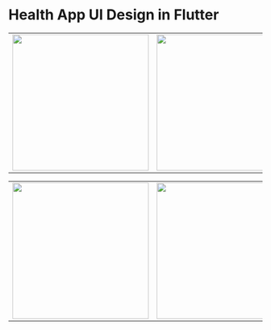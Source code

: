 # Health App UI Design in Flutter

<table>
  <tr>
    <td><img src="https://user-images.githubusercontent.com/38591396/226093045-939f6f4c-9639-489d-b518-b2fc377828d2.png" width=270></td>
    <td><img src="https://user-images.githubusercontent.com/38591396/226093049-36a6e82e-257f-470d-9ed0-c6794cff7c41.png" width=270></td>
    <td><img src="https://user-images.githubusercontent.com/38591396/226093052-7bbaffb4-ea07-43b1-ac6f-2cfd0aeceeee.png" width=270></td>
  </tr>
 </table>
 
 <table>
  <tr>
    <td><img src="https://user-images.githubusercontent.com/38591396/226093056-0bc5c6db-153b-4537-8b61-b686007c8e6a.png" width=270></td>
    <td><img src="https://user-images.githubusercontent.com/38591396/226093058-c45a5713-e2cf-492c-9ded-8d8facb28bf5.png" width=270></td>
    <td><img src="https://user-images.githubusercontent.com/38591396/226093060-a6ff8dc2-9d25-481c-9775-e76dadcbeff3.png" width=270></td>
  </tr>
 </table>
 
